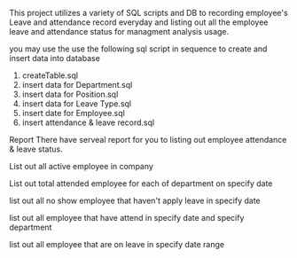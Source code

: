 This project utilizes a variety of SQL scripts and DB to recording employee's Leave and attendance record everyday and listing out all the employee leave and attendance status for managment analysis usage.

you may use the use the following sql script in sequence to create and insert data into database

1. createTable.sql
2. insert data for Department.sql
3. insert data for Position.sql
4. insert data for Leave Type.sql
5. insert date for Employee.sql
6. insert attendance & leave record.sql

Report There have serveal report for you to listing out employee attendance & leave status.

List out all active employee in company

List out total attended employee for each of department on specify date

list out all no show employee that haven't apply leave in specify date

list out all employee that have attend in specify date and specify department

list out all employee that are on leave in specify date range
